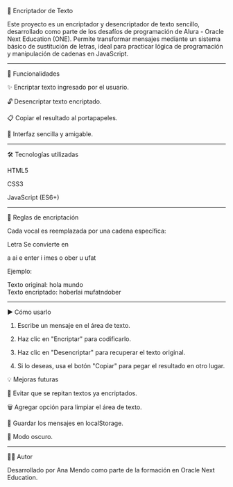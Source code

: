 🔐 Encriptador de Texto

Este proyecto es un encriptador y desencriptador de texto sencillo, desarrollado como parte de los desafíos de programación de Alura - Oracle Next Education (ONE).
Permite transformar mensajes mediante un sistema básico de sustitución de letras, ideal para practicar lógica de programación y manipulación de cadenas en JavaScript.


---

🚀 Funcionalidades

✨ Encriptar texto ingresado por el usuario.

🔓 Desencriptar texto encriptado.

📋 Copiar el resultado al portapapeles.

🎨 Interfaz sencilla y amigable.



---

🛠️ Tecnologías utilizadas

HTML5

CSS3

JavaScript (ES6+)



---

📖 Reglas de encriptación

Cada vocal es reemplazada por una cadena específica:

Letra	Se convierte en

a	ai
e	enter
i	imes
o	ober
u	ufat


Ejemplo:

Texto original: hola mundo  
Texto encriptado: hoberlai mufatndober


---

▶️ Cómo usarlo

1. Escribe un mensaje en el área de texto.


2. Haz clic en "Encriptar" para codificarlo.


3. Haz clic en "Desencriptar" para recuperar el texto original.


4. Si lo deseas, usa el botón "Copiar" para pegar el resultado en otro lugar.

💡 Mejoras futuras

🚀 Evitar que se repitan textos ya encriptados.

🗑️ Agregar opción para limpiar el área de texto.

💾 Guardar los mensajes en localStorage.

🌙 Modo oscuro.



---

👩‍💻 Autor

Desarrollado por Ana Mendo como parte de la formación en Oracle Next Education.

